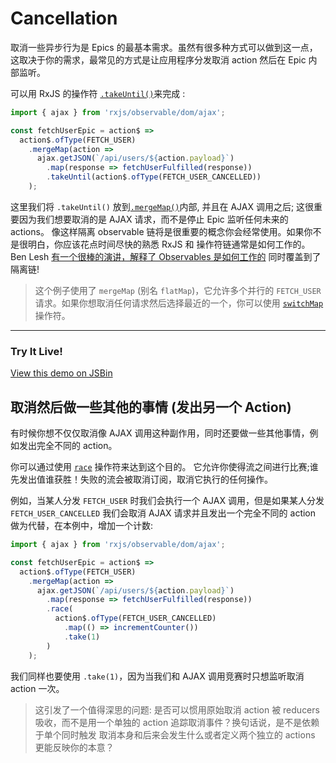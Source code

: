 # Cancellation

取消一些异步行为是 Epics 的最基本需求。虽然有很多种方式可以做到这一点，这取决于你的需求，最常见的方式是让应用程序分发取消 action 然后在 Epic 内部监听。 

可以用 RxJS 的操作符 [`.takeUntil()`](http://reactivex.io/rxjs/class/es6/Observable.js~Observable.html#instance-method-takeUntil)来完成 :

```js
import { ajax } from 'rxjs/observable/dom/ajax';

const fetchUserEpic = action$ =>
  action$.ofType(FETCH_USER)
    .mergeMap(action =>
      ajax.getJSON(`/api/users/${action.payload}`)
        .map(response => fetchUserFulfilled(response))
        .takeUntil(action$.ofType(FETCH_USER_CANCELLED))
    );
```

这里我们将 `.takeUntil()` 放到[`.mergeMap()`](http://reactivex.io/rxjs/class/es6/Observable.js~Observable.html#instance-method-mergeMap)内部, 并且在 AJAX 调用之后; 这很重要因为我们想要取消的是 AJAX 请求，而不是停止 Epic 监听任何未来的 actions。 像这样隔离 observable 链将是很重要的概念你会经常使用。如果你不是很明白，你应该花点时间尽快的熟悉 RxJS 和 操作符链通常是如何工作的。 Ben Lesh [有一个很棒的演讲，解释了 Observables 是如何工作的](https://www.youtube.com/watch?v=3LKMwkuK0ZE) 同时覆盖到了隔离链!

> 这个例子使用了 `mergeMap` (别名 `flatMap`)，它允许多个并行的 `FETCH_USER` 请求。如果你想取消任何请求然后选择最近的一个，你可以使用 [`switchMap`](http://reactivex.io/rxjs/class/es6/Observable.js~Observable.html#instance-method-switchMap)操作符。  

***

### Try It Live!

<a class="jsbin-embed" href="https://jsbin.com/fivaca/embed?js,output&height=500px">View this demo on JSBin</a><script src="https://static.jsbin.com/js/embed.min.js?3.37.0"></script>


## 取消然后做一些其他的事情 (发出另一个 Action)

有时候你想不仅仅取消像 AJAX 调用这种副作用，同时还要做一些其他事情，例如发出完全不同的 action。

你可以通过使用 [`race`](http://reactivex.io/rxjs/class/es6/Observable.js~Observable.html#instance-method-race) 操作符来达到这个目的。
它允许你使得流之间进行比赛;谁先发出值谁获胜！失败的流会被取消订阅，取消它执行的任何操作。

例如，当某人分发 `FETCH_USER` 时我们会执行一个 AJAX 调用，但是如果某人分发 `FETCH_USER_CANCELLED` 我们会取消 AJAX 请求并且发出一个完全不同的 action 做为代替，在本例中，增加一个计数: 


```js
import { ajax } from 'rxjs/observable/dom/ajax';

const fetchUserEpic = action$ =>
  action$.ofType(FETCH_USER)
    .mergeMap(action =>
      ajax.getJSON(`/api/users/${action.payload}`)
        .map(response => fetchUserFulfilled(response))
        .race(
          action$.ofType(FETCH_USER_CANCELLED)
            .map(() => incrementCounter())
            .take(1)
        )
    );
```

我们同样也要使用 `.take(1)`，因为当我们和 AJAX 调用竞赛时只想监听取消 action 一次。  

> 这引发了一个值得深思的问题: 是否可以惯用原始取消 action 被 reducers 吸收，而不是用一个单独的 action 追踪取消事件？换句话说，是不是依赖于单个同时触发
取消本身和后来会发生什么或者定义两个独立的 actions 更能反映你的本意？  
